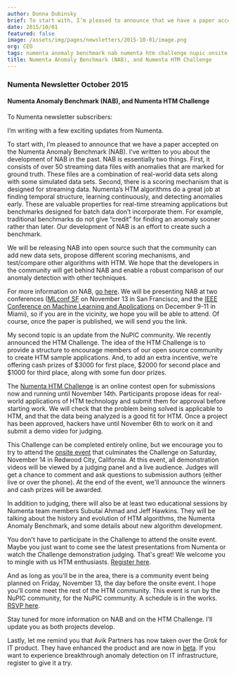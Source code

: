 ```yaml
---
author: Donna Dubinsky
brief: To start with, I’m pleased to announce that we have a paper accepted on the Numenta Anomaly Benchmark (NAB).  I’ve written to you about the development of
date: 2015/10/01
featured: false
image: /assets/img/pages/newsletters/2015-10-01/image.png
org: CEO
tags: numenta anomaly benchmark nab numenta htm challenge nupic onsite november 2015
title: Numenta Anomaly Benchmark (NAB), and Numenta HTM Challenge
---
```


### Numenta Newsletter October 2015

#### Numenta Anomaly Benchmark (NAB), and Numenta HTM Challenge

To Numenta newsletter subscribers:

I’m writing with a few exciting updates from Numenta.

To start with, I’m pleased to announce that we have a paper accepted on the
Numenta Anomaly Benchmark (NAB).  I’ve written to you about the development of
NAB in the past.  NAB is essentially two things.  First, it consists of over 50
streaming data files with anomalies that are marked for ground truth.  These
files are a combination of real-world data sets along with some simulated data
sets.  Second, there is a scoring mechanism that is designed for streaming data.
Numenta’s HTM algorithms do a great job at finding temporal structure, learning
continuously, and detecting anomalies early.  These are valuable properties for
real-time streaming applications but benchmarks designed for batch data don’t
incorporate them. For example, traditional benchmarks do not give “credit” for
finding an anomaly sooner rather than later.  Our development of NAB is an
effort to create such a benchmark.

We will be releasing NAB into open source such that the community can add new
data sets, propose different scoring mechanisms, and test/compare other
algorithms with HTM.  We hope that the developers in the community will get
behind NAB and enable a robust comparison of our anomaly detection with other
techniques.

For more information on NAB, [go here](https://github.com/numenta/NAB). We will
be presenting NAB at two conferences
([MLconf SF](http://mlconf.com/events/san-francisco-ca/) on November 13 in
San Francisco, and the
[IEEE Conference on Machine Learning and Applications](http://www.icmla-conference.org/icmla15/)
on December 9-11 in Miami), so if you are in the vicinity, we hope you will be
able to attend. Of course, once the paper is published, we will send you
the link.

My second topic is an update from the NuPIC community.  We recently announced
the HTM Challenge.  The idea of the HTM Challenge is to provide a structure to
encourage members of our open source community to create HTM sample
applications. And, to add an extra incentive, we’re offering cash prizes of
$3000 for first place, $2000 for second place and $1000 for third place, along
with some fun door prizes.

The [Numenta HTM Challenge](http://htmchallenge.devpost.com/) is an online
contest open for submissions now and running until November 14th. Participants
propose ideas for real-world applications of HTM technology and submit them for
approval before starting work. We will check that the problem being solved is
applicable to HTM, and that the data being analyzed is a good fit for HTM.
Once a project has been approved, hackers have until November 6th to work on it
and submit a demo video for judging.

This Challenge can be completed entirely online, but we encourage you to try to
attend the [onsite event](http://www.meetup.com/numenta/events/224711586/) that
culminates the Challenge on Saturday, November 14 in Redwood City, California.
At this event, all demonstration videos will be viewed by a judging panel and a
live audience. Judges will get a chance to comment and ask questions to
submission authors (either live or over the phone). At the end of the event,
we'll announce the winners and cash prizes will be awarded.

In addition to judging, there will also be at least two educational sessions by
Numenta team members Subutai Ahmad and Jeff Hawkins. They will be talking about
the history and evolution of HTM algorithms, the Numenta Anomaly Benchmark, and
some details about new algorithm development.

You don't have to participate in the Challenge to attend the onsite event.
Maybe you just want to come see the latest presentations from Numenta or watch
the Challenge demonstration judging. That's great! We welcome you to mingle with
us HTM enthusiasts.
[Register here](http://www.meetup.com/numenta/events/224711586/).

And as long as you'll be in the area, there is a community event being planned
on Friday, November 13, the day before the onsite event. I hope you'll come meet
the rest of the HTM community. This event is run by the NuPIC community, for the
NuPIC community. A schedule is in the works.
[RSVP here](http://www.meetup.com/numenta/events/224711563/).

Stay tuned for more information on NAB and on the HTM Challenge.  I’ll update
you as both projects develop.

Lastly, let me remind you that Avik Partners has now taken over the Grok for IT
product.  They have enhanced the product and are now in
[beta](http://grokstream.com/). If you want to experience breakthrough anomaly
detection on IT infrastructure, register to give it a try.
